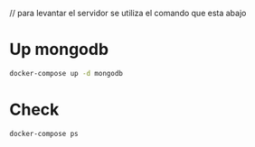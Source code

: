 // para levantar el servidor se utiliza el comando que esta abajo

# Up mongodb

```sh
docker-compose up -d mongodb
```

# Check
```sh
docker-compose ps
```